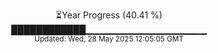 <p align="center">
⏳Year Progress (40.41 %)<br>
████████████▁▁▁▁▁▁▁▁▁▁▁▁▁▁▁▁▁▁ <br>
<sub>Updated: Wed, 28 May 2025 12:05:05 GMT</sub>
</p>

